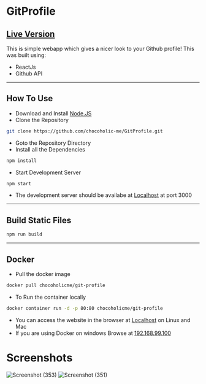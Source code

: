 # GitProfile

## [Live Version](https://git--profile.herokuapp.com/ "Git Profile")

This is simple webapp which gives a nicer look to your Github profile! This was built using:
 * ReactJs
 * Github API
 ___
 ## How To Use
 * Download and Install [Node.JS](https://nodejs.org/en/)
 * Clone the Repository
 ```bash
 git clone https://github.com/chocoholic-me/GitProfile.git
 ```
 * Goto the Repository Directory
 * Install all the Dependencies
 ```bash
 npm install
 ```
 * Start Development Server
 ```bash
 npm start
 ```
 * The development server should be availabe at [Localhost](http://localhost:3000/ "Localhost") at port 3000
___

## Build Static Files
```bash
npm run build
```
___
## Docker
* Pull the docker image
```bash
docker pull chocoholicme/git-profile
```
* To Run the container locally
```bash
docker container run -d -p 80:80 chocoholicme/git-profile
```
* You can access the website in the browser at [Localhost](http://localhost/ "Localhost") on Linux and Mac
* If you are using Docker on windows Browse at [192.168.99.100](http://192.168.99.100/)

# Screenshots
![Screenshot (353)](https://user-images.githubusercontent.com/32388461/65373456-62f86b80-dc9b-11e9-8a11-5e24e705498b.png)
![Screenshot (351)](https://user-images.githubusercontent.com/32388461/65373455-62f86b80-dc9b-11e9-8f5d-24c49b1ccbaf.png)